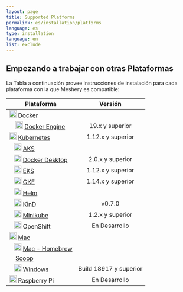 ```yaml
---
layout: page
title: Supported Platforms
permalink: es/installation/platforms
language: es
type: installation
language: en
list: exclude
---
```


## Empezando a trabajar con otras Plataformas<a name="compatibility-matrix"></a>

La Tabla a continuación provee instrucciones de instalación para cada plataforma con la que Meshery es compatible:

| Plataforma                                                                                                                                            |        Versión         |
| ----------------------------------------------------------------------------------------------------------------------------------------------------- | :--------------------: |
| <img src="/assets/img/platforms/docker.svg" width="20" height="20" /> [Docker](/docs/installation/platforms/docker)                              |                        |
| &nbsp;&nbsp;&nbsp; <img src="/assets/img/platforms/docker.svg" width="20" height="20" /> [Docker Engine](/docs/installation/platforms/docker)    |    19.x y superior     |
| <img src="/assets/img/platforms/kubernetes.svg" width="20" height="20" /> [Kubernetes](/docs/installation/platforms/kubernetes)                  |   1.12.x y superior    |
| &nbsp;&nbsp;&nbsp;<img src="/assets/img/platforms/aks.svg" width="20" height="20" /> [AKS](/docs/installation/platforms/aks)                     |                        |
| &nbsp;&nbsp;&nbsp;<img src="/assets/img/platforms/docker.svg" width="20" height="20" /> [Docker Desktop](/docs/installation/platforms/docker)    |    2.0.x y superior    |
| &nbsp;&nbsp;&nbsp;<img src="/assets/img/platforms/eks.png" width="20" height="20" /> [EKS](/docs/installation/platforms/eks)                     |   1.12.x y superior    |
| &nbsp;&nbsp;&nbsp;<img src="/assets/img/platforms/gke.png" width="20" height="20" /> [GKE](/docs/installation/platforms/gke)                     |   1.14.x y superior    |
| &nbsp;&nbsp;&nbsp;<img src="/assets/img/platforms/helm.svg" width="20" height="20" /> [Helm](/docs/installation/platforms/kubernetes#using-helm) |                        |
| &nbsp;&nbsp;&nbsp;<img src="/assets/img/platforms/kind.png" width="20" height="20" /> [KinD](/docs/installation/platforms/kind)                  |         v0.7.0         |
| &nbsp;&nbsp;&nbsp;<img src="/assets/img/platforms/minikube.png" width="20" height="20" /> [Minikube](/docs/installation/platforms/minikube)      |    1.2.x y superior    |
| &nbsp;&nbsp;&nbsp;<img src="/assets/img/platforms/openshift.svg" width="20" height="20" /> OpenShift                                             |     En Desarrollo      |
| <img src="/assets/img/platforms/apple.svg" width="20" height="20" vertical-align="middle" /> [Mac](/docs/installation#mac-or-linux)              |                        |
| &nbsp;&nbsp;&nbsp;<img src="/assets/img/platforms/homebrew.png" width="20" height="20" /> [Mac - Homebrew](/docs/installation#mac-or-linux)      |                        |
| &nbsp;&nbsp;&nbsp; [Scoop](/docs/installation#windows)                                                                                                |                        |
| &nbsp;&nbsp;&nbsp;<img src="/assets/img/platforms/wsl2.png" width="20" height="20" /> [Windows](/docs/installation/platforms/windows)            | Build 18917 y superior |
| <img src="/assets/img/platforms/raspberry-pi.png" width="20" height="20" /> Raspberry Pi                                                         |     En Desarrollo      |
